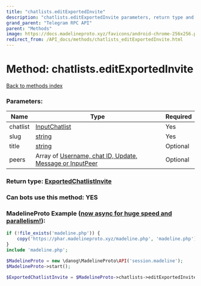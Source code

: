 ```yaml
---
title: "chatlists.editExportedInvite"
description: "chatlists.editExportedInvite parameters, return type and example"
grand_parent: "Telegram RPC API"
parent: "Methods"
image: https://docs.madelineproto.xyz/favicons/android-chrome-256x256.png
redirect_from: /API_docs/methods/chatlists_editExportedInvite.html
---
```

# Method: chatlists.editExportedInvite
[Back to methods index](index.html)



### Parameters:

| Name     |    Type       | Required |
|----------|---------------|----------|
|chatlist|[InputChatlist](/API_docs/types/InputChatlist.html) | Yes|
|slug|[string](/API_docs/types/string.html) | Yes|
|title|[string](/API_docs/types/string.html) | Optional|
|peers|Array of [Username, chat ID, Update, Message or InputPeer](/API_docs/types/InputPeer.html) | Optional|


### Return type: [ExportedChatlistInvite](/API_docs/types/ExportedChatlistInvite.html)

### Can bots use this method: **YES**


### MadelineProto Example ([now async for huge speed and parallelism!](https://docs.madelineproto.xyz/docs/ASYNC.html)):


```php
if (!file_exists('madeline.php')) {
    copy('https://phar.madelineproto.xyz/madeline.php', 'madeline.php');
}
include 'madeline.php';

$MadelineProto = new \danog\MadelineProto\API('session.madeline');
$MadelineProto->start();

$ExportedChatlistInvite = $MadelineProto->chatlists->editExportedInvite(chatlist: InputChatlist, slug: 'string', title: 'string', peers: [InputPeer, InputPeer], );
```

